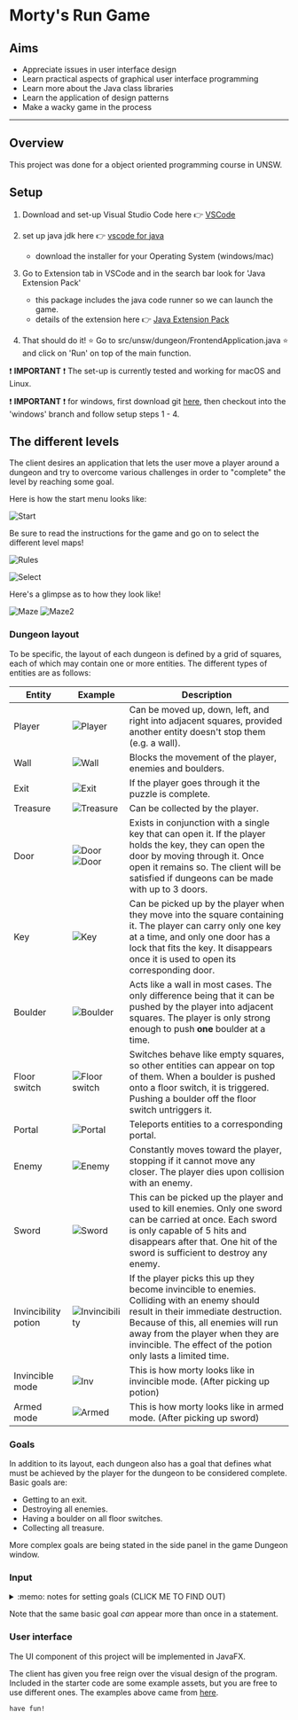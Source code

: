 # Morty's Run Game

## Aims

* Appreciate issues in user interface design
* Learn practical aspects of graphical user interface programming
* Learn more about the Java class libraries
* Learn the application of design patterns
* Make a wacky game in the process
---

## Overview
This project was done for a object oriented programming course in UNSW. 


## Setup

1. Download and set-up Visual Studio Code here :point_right:   [VSCode](https://code.visualstudio.com/)

2. set up java jdk  here :point_right:   [vscode for java](https://code.visualstudio.com/docs/java/java-tutorial)
    - download the installer for your Operating System (windows/mac)
    
3. Go to Extension tab in VSCode and in the search bar look for 'Java Extension Pack' 
    - this package includes the java code runner so we can launch the game.
    - details of the extension here  :point_right: [Java Extension Pack](https://marketplace.visualstudio.com/items?itemName=vscjava.vscode-java-pack)

4. That should do it! :star: Go to src/unsw/dungeon/FrontendApplication.java :star: and click on 'Run' on top of the main function.


:heavy_exclamation_mark: **IMPORTANT** :heavy_exclamation_mark: The set-up is currently tested and working for macOS and Linux. 

:heavy_exclamation_mark: **IMPORTANT** :heavy_exclamation_mark: for windows, first download git [here](https://git-scm.com/), then checkout into the 'windows' branch and follow setup steps 1 - 4.



## The different levels


The client desires an application that lets the user move a player around a dungeon and try to overcome various challenges in order to "complete" the level by reaching some goal. 

Here is how the start menu looks like:

![Start][start]

Be sure to read the instructions for the game and go on to select the different level maps! 

![Rules][rules]

![Select][select]

Here's a glimpse as to how they look like!

![Maze][lv] 
![Maze2][lv1]


### Dungeon layout

To be specific, the layout of each dungeon is defined by a grid of squares, each of which may contain one or more entities. The different types of entities are as follows:

| Entity               | Example | Description                             |
| ------               | ------- | --------------------------------------- |
| Player               | ![Player][player] | Can be moved up, down, left, and right into adjacent squares, provided another entity doesn't stop them (e.g. a wall). |
| Wall                 | ![Wall][wall] | Blocks the movement of the player, enemies and boulders. |
| Exit                 | ![Exit][exit] | If the player goes through it the puzzle is complete.  |
| Treasure             | ![Treasure][treasure] | Can be collected by the player. |
| Door                 | ![Door][door_open] ![Door][door_closed] | Exists in conjunction with a single key that can open it. If the player holds the key, they can open the door by moving through it. Once open it remains so. The client will be satisfied if dungeons can be made with up to 3 doors. |
| Key                  | ![Key][key] | Can be picked up by the player when they move into the square containing it. The player can carry only one key at a time, and only one door has a lock that fits the key. It disappears once it is used to open its corresponding door. |
| Boulder              | ![Boulder][boulder] | Acts like a wall in most cases. The only difference being that it can be pushed by the player into adjacent squares. The player is only strong enough to push **one** boulder at a time. |
| Floor switch         | ![Floor switch][switch] | Switches behave like empty squares, so other entities can appear on top of them. When a boulder is pushed onto a floor switch, it is triggered. Pushing a boulder off the floor switch untriggers it. |
| Portal               | ![Portal][portal] | Teleports entities to a corresponding portal. |
| Enemy                | ![Enemy][enemy] | Constantly moves toward the player, stopping if it cannot move any closer. The player dies upon collision with an enemy. |
| Sword                | ![Sword][sword] | This can be picked up the player and used to kill enemies. Only one sword can be carried at once. Each sword is only capable of 5 hits and disappears after that. One hit of the sword is sufficient to destroy any enemy. |
| Invincibility potion | ![Invincibility][potion] | If the player picks this up they become invincible to enemies. Colliding with an enemy should result in their immediate destruction. Because of this, all enemies will run away from the player when they are invincible. The effect of the potion only lasts a limited time. |
| Invincible mode      | ![Inv][inv] | This is how morty looks like in invincible mode. (After picking up potion) 
| Armed mode           | ![Armed][armed] | This is how morty looks like in armed mode. (After picking up sword) 

### Goals

In addition to its layout, each dungeon also has a goal that defines what must be achieved by the player for the dungeon to be considered complete. Basic goals are:

* Getting to an exit.
* Destroying all enemies.
* Having a boulder on all floor switches.
* Collecting all treasure.

More complex goals are being stated in the side panel in the game Dungeon window. 


### Input

<details>
<summary> :memo: notes for setting goals (CLICK ME TO FIND OUT) </summary>
<p>
This application will read from a JSON file containing a complete specification of the dungeon (the initial position of entities, goal, etc.).

The dungeon files have the following format:

> { "width": *width in squares*, "height": *height in squares*, "entities": *list of entities*, "goal-condition": *goal condition* }

Each entity in the list of entities is structured as:

> { "type": *type*, "x": *x-position*, "y": *y-position* }

where *type* is one of

> ["player", "wall", "exit", "treasure", "door", "key", "boulder", "switch", "portal", "enemy", "sword", "invincibility"]

The `door`, `key`, and `portal` entities include an additional field `id` containing a number. Keys open the door with the same `id` (e.g. the key with `id` 0 opens the door with `id` 0). Portals will teleport entities to the **one** other portal with the same ID.

The goal condition is a JSON object representing the logical statement that defines the goal. Basic goals are:

> { "goal": *goal* }

where *goal* is one of

> ["exit", "enemies", "boulders", "treasure"]

In the case of a more complex goal, *goal* is the logical operator and the additional *subgoals* field is a JSON array containing subgoals, which themselves are goal conditions. For example,

```JSON
{ "goal": "AND", "subgoals":
  [ { "goal": "exit" },
    { "goal": "OR", "subgoals":
      [ {"goal": "enemies" },
        {"goal": "treasure" }
      ]
    }
  ]
}
```
</p>
</details>


Note that the same basic goal *can* appear more than once in a statement.

### User interface

The UI component of this project will be implemented in JavaFX. 

The client has given you free reign over the visual design of the program. Included in the starter code are some example assets, but you are free to use different ones. The examples above came from [here](http://opengameart.org).


```bash
have fun!
```




[player]:        images/morty.png
[wall]:          images/wall2.png
[exit]:          images/exit.png
[door_open]:     images/open_door.png
[door_closed]:   images/closed_door.png
[key]:           images/key.png
[boulder]:       images/boulder2.png
[switch]:        images/pressure_plate.png
[portal]:        images/portalgreen.png
[enemy]:         images/rick.png
[sword]:         images/greatsword_1_new.png
[treasure]:      images/gem.png
[potion]:        images/red.png
[inv]:           images/firemorty.png
[armed]:         images/mortysword.png

[lv]:            examples/lv.png
[lv1]:           examples/lv1.png
[rules]:         examples/rules.png
[select]:        examples/select.png
[start]:         examples/start.png

